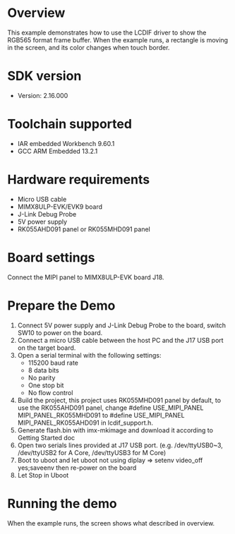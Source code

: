 Overview
========
This example demonstrates how to use the LCDIF driver to show the RGB565 format
frame buffer. When the example runs, a rectangle is moving in the screen, and
its color changes when touch border.

SDK version
===========
- Version: 2.16.000

Toolchain supported
===================
- IAR embedded Workbench  9.60.1
- GCC ARM Embedded  13.2.1

Hardware requirements
=====================
- Micro USB cable
- MIMX8ULP-EVK/EVK9 board
- J-Link Debug Probe
- 5V power supply
- RK055AHD091 panel or RK055MHD091 panel

Board settings
==============
Connect the MIPI panel to MIMX8ULP-EVK board J18.

Prepare the Demo
================
1.  Connect 5V power supply and J-Link Debug Probe to the board, switch SW10 to power on the board.
2.  Connect a micro USB cable between the host PC and the J17 USB port on the target board.
3.  Open a serial terminal with the following settings:
    - 115200 baud rate
    - 8 data bits
    - No parity
    - One stop bit
    - No flow control
4.  Build the project, this project uses RK055MHD091 panel by default, to use the RK055AHD091 panel,
    change #define USE_MIPI_PANEL MIPI_PANEL_RK055MHD091 to #define USE_MIPI_PANEL MIPI_PANEL_RK055AHD091
    in lcdif_support.h.
5.  Generate flash.bin with imx-mkimage and download it according to Getting Started doc
6.  Open two serials lines provided at J17 USB port.
    (e.g. /dev/ttyUSB0~3, /dev/ttyUSB2 for A Core, /dev/ttyUSB3 for M Core)
7.  Boot to uboot and let uboot not using diplay
    => setenv video_off yes;saveenv
    then re-power on the board
8.  Let Stop in Uboot

Running the demo
================
When the example runs, the screen shows what described in overview.
